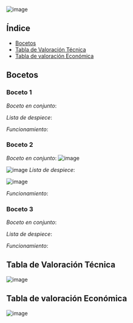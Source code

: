 

![image](https://github.com/Arianadextre/PROYECTO-DE-FUNBIO-1/assets/143019386/96d31fb6-1b95-4c66-a07a-bfc1a709cec6)


## Índice
- [Bocetos](#Bocetos)
- [Tabla de Valoración Técnica](#Tabla-de-Valoración-Técnica)
- [Tabla de valoración Económica](#Tabla-de-valoración-Económica)

## Bocetos
### Boceto 1
*Boceto en conjunto*:

*Lista de despiece*:

*Funcionamiento*:


### Boceto 2
*Boceto en conjunto*:
![image](https://github.com/Arianadextre/PROYECTO-DE-FUNBIO-1/assets/143019275/242bb414-deb8-427d-8276-0ba64f1c886f)

![image](https://github.com/Arianadextre/PROYECTO-DE-FUNBIO-1/assets/143019275/b2fdc3a3-eb57-48c6-bcbe-ef757fa534dd)
*Lista de despiece*:

![image](https://github.com/Arianadextre/PROYECTO-DE-FUNBIO-1/assets/143019275/32dbf414-b559-4af9-8da9-cb69209a8ffb)

*Funcionamiento*:

### Boceto 3
*Boceto en conjunto*:

*Lista de despiece*:

*Funcionamiento*:

## Tabla de Valoración Técnica

![image](https://github.com/Arianadextre/PROYECTO-DE-FUNBIO-1/assets/143018597/a9a756e1-f5fc-43da-a6cc-7519a9f2aeed)


## Tabla de valoración Económica

![image](https://github.com/Arianadextre/PROYECTO-DE-FUNBIO-1/assets/143018597/d851120c-f9ec-4c5d-a71e-974af4c5332d)




